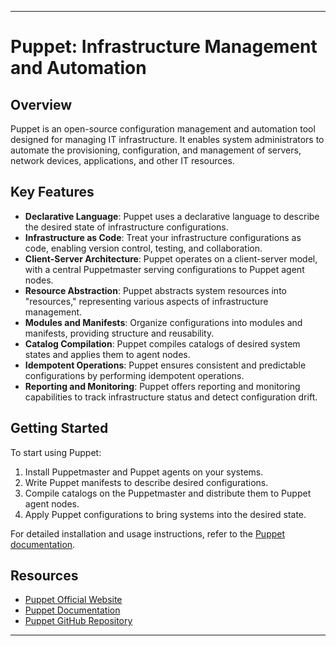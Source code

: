 
---

# Puppet: Infrastructure Management and Automation

## Overview

Puppet is an open-source configuration management and automation tool designed for managing IT infrastructure. It enables system administrators to automate the provisioning, configuration, and management of servers, network devices, applications, and other IT resources.

## Key Features

- **Declarative Language**: Puppet uses a declarative language to describe the desired state of infrastructure configurations.
- **Infrastructure as Code**: Treat your infrastructure configurations as code, enabling version control, testing, and collaboration.
- **Client-Server Architecture**: Puppet operates on a client-server model, with a central Puppetmaster serving configurations to Puppet agent nodes.
- **Resource Abstraction**: Puppet abstracts system resources into "resources," representing various aspects of infrastructure management.
- **Modules and Manifests**: Organize configurations into modules and manifests, providing structure and reusability.
- **Catalog Compilation**: Puppet compiles catalogs of desired system states and applies them to agent nodes.
- **Idempotent Operations**: Puppet ensures consistent and predictable configurations by performing idempotent operations.
- **Reporting and Monitoring**: Puppet offers reporting and monitoring capabilities to track infrastructure status and detect configuration drift.

## Getting Started

To start using Puppet:

1. Install Puppetmaster and Puppet agents on your systems.
2. Write Puppet manifests to describe desired configurations.
3. Compile catalogs on the Puppetmaster and distribute them to Puppet agent nodes.
4. Apply Puppet configurations to bring systems into the desired state.

For detailed installation and usage instructions, refer to the [Puppet documentation](https://puppet.com/docs/puppet/latest/puppet_index.html).

## Resources

- [Puppet Official Website](https://puppet.com/)
- [Puppet Documentation](https://puppet.com/docs/puppet/latest/puppet_index.html)
- [Puppet GitHub Repository](https://github.com/puppetlabs/puppet)

---
